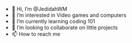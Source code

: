 - 👋 Hi, I’m @JedidahWM
- 👀 I’m interested in Video games and computers 
- 🌱 I’m currently learning coding 101
- 💞️ I’m looking to collaborate on little projects
- 📫 How to reach me 

<!---
JedidahWM/JedidahWM is a ✨ special ✨ repository because its `README.md` (this file) appears on your GitHub profile.
You can click the Preview link to take a look at your changes.
--->
